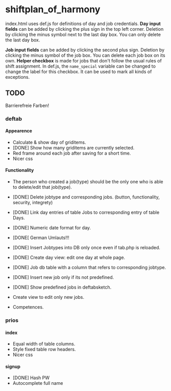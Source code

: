 # shiftplan_of_harmony

index.html uses def.js for definitions of day and job credentials.
**Day input fields** can be added by clicking the plus sign in the top left corner. Deletion by clicking the minus symbol next to the last day box. You can only delete the last day box.

**Job input fields** can be added by clicking the second plus sign. Deletion by clicking the minus symbol of the job box. You can delete each job box on its own.
**Helper checkbox** is made for jobs that don't follow the usual rules of shift assignment.
In def.js, the `name_special` variable can be changed to change the label for this checkbox. It can be used to mark all kinds of exceptions.

## TODO

Barrierefreie Farben! 

### deftab
#### Appearence
* Calculate & show day of griditems.
* [DONE] Show how many griditems are currently selected.
* Red frame around each job after saving for a short time.
* Nicer css

#### Functionality
* The person who created a job(type) should be the only one who is able to delete/edit that job(type).
* [DONE] Delete jobtype and corresponding jobs. (button, functionality, security, integrety)
* [DONE] Link day entries of table Jobs to corresponding entry of table Days.
* [DONE] Numeric date format for day.
* [DONE[ German Umlauts!!!
* [DONE] Insert Jobtypes into DB only once even if tab.php is reloaded.
* [DONE] Create day view: edit one day at whole page.

* [DONE] Job db table with a column that refers to corresponding jobtype.
* [DONE] Insert new job only if its not predefined.
* [DONE] Show predefined jobs in deftabsketch.

* Create view to edit only new jobs.
* Competences.

### prios
#### index
* Equal width of table columns.
* Style fixed table row headers.
* Nicer css

#### signup
* [DONE] Hash PW
* Autocomplete full name
